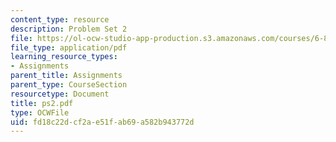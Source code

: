 ```yaml
---
content_type: resource
description: Problem Set 2
file: https://ol-ocw-studio-app-production.s3.amazonaws.com/courses/6-829-computer-networks-fall-2002/fd18c22dcf2ae51fab69a582b943772d_ps2.pdf
file_type: application/pdf
learning_resource_types:
- Assignments
parent_title: Assignments
parent_type: CourseSection
resourcetype: Document
title: ps2.pdf
type: OCWFile
uid: fd18c22d-cf2a-e51f-ab69-a582b943772d
---
```

